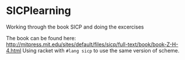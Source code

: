 # SICPlearning
Working through the book SICP and doing the excercises

The book can be found here: http://mitpress.mit.edu/sites/default/files/sicp/full-text/book/book-Z-H-4.html
Using racket with `#lang sicp` to use the same version of scheme.

